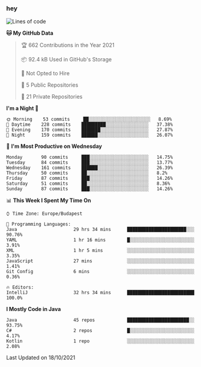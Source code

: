 ### hey

<!--START_SECTION:waka-->
![Lines of code](https://img.shields.io/badge/From%20Hello%20World%20I%27ve%20Written-461523%20lines%20of%20code-blue)

**🐱 My GitHub Data** 

> 🏆 662 Contributions in the Year 2021
 > 
> 📦 92.4 kB Used in GitHub's Storage 
 > 
> 🚫 Not Opted to Hire
 > 
> 📜 5 Public Repositories 
 > 
> 🔑 21 Private Repositories  
 > 
**I'm a Night 🦉** 

```text
🌞 Morning    53 commits     ██░░░░░░░░░░░░░░░░░░░░░░░   8.69% 
🌆 Daytime    228 commits    █████████░░░░░░░░░░░░░░░░   37.38% 
🌃 Evening    170 commits    ███████░░░░░░░░░░░░░░░░░░   27.87% 
🌙 Night      159 commits    ██████░░░░░░░░░░░░░░░░░░░   26.07%

```
📅 **I'm Most Productive on Wednesday** 

```text
Monday       90 commits     ███░░░░░░░░░░░░░░░░░░░░░░   14.75% 
Tuesday      84 commits     ███░░░░░░░░░░░░░░░░░░░░░░   13.77% 
Wednesday    161 commits    ██████░░░░░░░░░░░░░░░░░░░   26.39% 
Thursday     50 commits     ██░░░░░░░░░░░░░░░░░░░░░░░   8.2% 
Friday       87 commits     ███░░░░░░░░░░░░░░░░░░░░░░   14.26% 
Saturday     51 commits     ██░░░░░░░░░░░░░░░░░░░░░░░   8.36% 
Sunday       87 commits     ███░░░░░░░░░░░░░░░░░░░░░░   14.26%

```


📊 **This Week I Spent My Time On** 

```text
⌚︎ Time Zone: Europe/Budapest

💬 Programming Languages: 
Java                     29 hrs 34 mins      ██████████████████████░░░   90.76% 
YAML                     1 hr 16 mins        █░░░░░░░░░░░░░░░░░░░░░░░░   3.91% 
XML                      1 hr 5 mins         ░░░░░░░░░░░░░░░░░░░░░░░░░   3.35% 
JavaScript               27 mins             ░░░░░░░░░░░░░░░░░░░░░░░░░   1.41% 
Git Config               6 mins              ░░░░░░░░░░░░░░░░░░░░░░░░░   0.36%

🔥 Editors: 
IntelliJ                 32 hrs 34 mins      █████████████████████████   100.0%

```

**I Mostly Code in Java** 

```text
Java                     45 repos            ███████████████████████░░   93.75% 
C#                       2 repos             █░░░░░░░░░░░░░░░░░░░░░░░░   4.17% 
Kotlin                   1 repo              ░░░░░░░░░░░░░░░░░░░░░░░░░   2.08%

```



 Last Updated on 18/10/2021
<!--END_SECTION:waka-->
